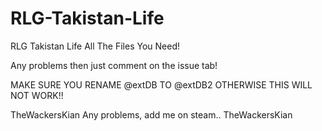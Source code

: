 # RLG-Takistan-Life
RLG Takistan Life All The Files You Need!

Any problems then just comment on the issue tab!


MAKE SURE YOU RENAME @extDB TO @extDB2 OTHERWISE THIS WILL NOT WORK!! 


TheWackersKian
Any problems, add me on steam..
TheWackersKian
